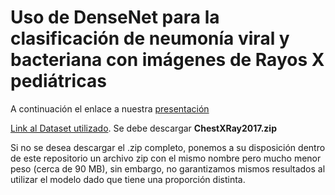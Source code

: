 # Uso de DenseNet para la clasificación de neumonía viral y bacteriana con imágenes de Rayos X pediátricas


A continuación el enlace a nuestra [presentación](https://docs.google.com/presentation/d/1WGD0A_U7LA9olHFTXaRteJSBi-V2BRUOpsnORCNurVg/edit?usp=sharing)

[Link al Dataset utilizado](https://data.mendeley.com/datasets/rscbjbr9sj/2). Se debe descargar **ChestXRay2017.zip**

Si no se desea descargar el .zip completo, ponemos a su disposición dentro de este repositorio un archivo zip con el mismo nombre pero mucho menor peso (cerca de 90 MB), sin embargo, no garantizamos mismos resultados al utilizar el modelo dado que tiene una proporción distinta.
